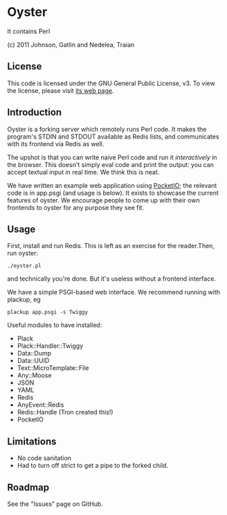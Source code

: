 # Oyster

It contains Perl

(c) 2011 Johnson, Gatlin and Nedelea, Traian

## License

This code is licensed under the GNU General Public License, v3.
To view the license, please visit [its web page](http://www.gnu.org/copyleft/gpl.html).

## Introduction

Oyster is a forking server which remotely runs Perl code. It makes the program's STDIN and STDOUT available
as Redis lists, and communicates with its frontend via Redis as well.

The upshot is that you can write naive Perl code and run it *interactively* in the browser. This doesn't simply eval
code and print the output: you can accept textual input in real time. We think this is neat.

We have written an example web application using [PocketIO][1]; the relevant code is in app.psgi (and usage is below). It
exists to showcase the current features of oyster. We encourage people to come up with their own frontends to oyster
for any purpose they see fit.

## Usage

First, install and run Redis. This is left as an exercise for the reader.Then, run oyster:

    ./oyster.pl

and technically you're done. But it's useless without a frontend interface.

We have a simple PSGI-based web interface. We recommend running with plackup, eg

    plackup app.psgi -s Twiggy
    
Useful modules to have installed:

* Plack
* Plack::Handler::Twiggy
* Data::Dump
* Data::UUID
* Text::MicroTemplate::File
* Any::Moose
* JSON
* YAML
* Redis
* AnyEvent::Redis
* Redis::Handle (Tron created this!)
* PocketIO

## Limitations

*   No code sanitation
*   Had to turn off strict to get a pipe to the forked child.

## Roadmap

See the "Issues" page on GitHub.

[1]: http://github.com/vti/pocketio
